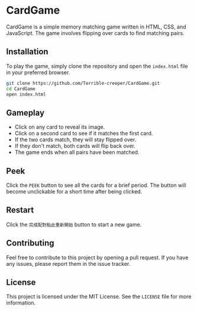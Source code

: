 # CardGame  
CardGame is a simple memory matching game written in HTML, CSS, and JavaScript. The game involves flipping over cards to find matching pairs.

## Installation
To play the game, simply clone the repository and open the `index.html` file in your preferred browser.  

```bash
git clone https://github.com/Terrible-creeper/CardGame.git
cd CardGame
open index.html
```

## Gameplay  
+ Click on any card to reveal its image.
+ Click on a second card to see if it matches the first card.
+ If the two cards match, they will stay flipped over.
+ If they don't match, both cards will flip back over.
+ The game ends when all pairs have been matched.  

## Peek  
Click the `PEEK` button to see all the cards for a brief period. The button will become unclickable for a short time after being clicked.

## Restart  
Click the `完成配對點此重新開始` button to start a new game.

## Contributing  
Feel free to contribute to this project by opening a pull request. If you have any issues, please report them in the issue tracker.

## License  
This project is licensed under the MIT License. See the `LICENSE` file for more information.
